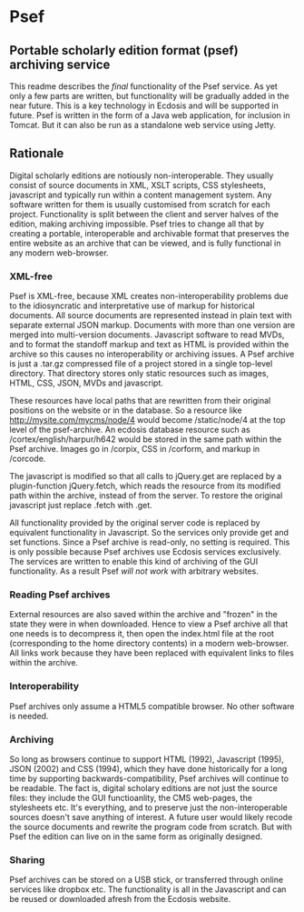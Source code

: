 # Psef
## Portable scholarly edition format (psef) archiving service

This readme describes the *final* functionality of the Psef service. As 
yet only a few parts are written, but functionality will be gradually 
added in the near future. This is a key technology in Ecdosis and will 
be supported in future. Psef is written in the form of a Java web 
application, for inclusion in Tomcat. But it can also be run as a 
standalone web service using Jetty.

## Rationale

Digital scholarly editions are notiously non-interoperable. They usually 
consist of source documents in XML, XSLT scripts, CSS stylesheets, 
javascript and typically run within a content management system. Any 
software written for them is usually customised from scratch for each 
project. Functionality is split between the client and server halves of 
the edition, making archiving impossible. Psef tries to change all that 
by creating a portable, interoperable and archivable format that 
preserves the entire website as an archive that can be viewed, and is 
fully functional in any modern web-browser.

### XML-free

Psef is XML-free, because XML creates non-interoperability problems due 
to the idiosyncratic and interpretative use of markup for historical 
documents. All source documents are represented instead in plain text 
with separate external JSON markup. Documents with more than one version 
are merged into multi-version documents. Javascript software to read 
MVDs, and to format the standoff markup and text as HTML is provided 
within the archive so this causes no interoperability or archiving 
issues. A Psef archive is just a .tar.gz compressed file of a project 
stored in a single top-level directory. That directory stores only 
static resources such as images, HTML, CSS, JSON, MVDs and javascript.

These resources have local paths that are rewritten from their original 
positions on the website or in the database. So a resource like 
http://mysite.com/mycms/node/4 would become /static/node/4 at the top 
level of the psef-archive. An ecdosis database resource such as 
/cortex/english/harpur/h642 would be stored in the same path within the 
Psef archive. Images go in /corpix, CSS in /corform, and markup in 
/corcode.

The javascript is modified so that all calls to jQuery.get are replaced 
by a plugin-function jQuery.fetch, which reads the resource from its 
modified path within the archive, instead of from the server. To restore 
the original javascript just replace .fetch with .get.

All functionality provided by the original server code is replaced by 
equivalent functionality in Javascript. So the services only provide get 
and set functions. Since a Psef archive is read-only, no setting is 
required. This is only possible because Psef archives use Ecdosis 
services exclusively. The services are written to enable this kind of 
archiving of the GUI functionality. As a result Psef *will not work* 
with arbitrary websites.

### Reading Psef archives

External resources are also saved within the archive and "frozen" in the 
state they were in when downloaded. Hence to view a Psef archive all 
that one needs is to decompress it, then open the index.html file at the 
root (corresponding to the home directory contents) in a modern 
web-browser. All links work because they have been replaced with 
equivalent links to files within the archive.

### Interoperability

Psef archives only assume a HTML5 compatible browser. No other software 
is needed.

### Archiving

So long as browsers continue to support HTML (1992), Javascript (1995), 
JSON (2002) and CSS (1994), which they have done historically for a long 
time by supporting backwards-compatibility, Psef archives will continue 
to be readable. The fact is, digital scholary editions are not just the 
source files: they include the GUI functioanlity, the CMS web-pages, the 
stylesheets etc. It's everything, and to preserve just the 
non-interoperable sources doesn't save anything of interest. A future 
user would likely recode the source documents and rewrite the program 
code from scratch. But with Psef the edition can live on in the same 
form as originally designed.

### Sharing

Psef archives can be stored on a USB stick, or transferred through 
online services like dropbox etc. The functionality is all in the 
Javascript and can be reused or downloaded afresh from the Ecdosis 
website.
